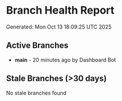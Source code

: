 # Branch Health Report
Generated: Mon Oct 13 18:09:25 UTC 2025

## Active Branches
- **main** - 20 minutes ago by Dashboard Bot

## Stale Branches (>30 days)
No stale branches found
